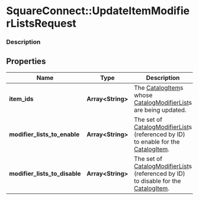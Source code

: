 # SquareConnect::UpdateItemModifierListsRequest

### Description



## Properties
Name | Type | Description | Notes
------------ | ------------- | ------------- | -------------
**item_ids** | **Array&lt;String&gt;** | The [CatalogItem](#type-catalogitem)s whose [CatalogModifierList](#type-catalogmodifierlist)s are being updated. | 
**modifier_lists_to_enable** | **Array&lt;String&gt;** | The set of [CatalogModifierList](#type-catalogmodifierlist)s (referenced by ID) to enable for the [CatalogItem](#type-catalogitem). | [optional] 
**modifier_lists_to_disable** | **Array&lt;String&gt;** | The set of [CatalogModifierList](#type-catalogmodifierlist)s (referenced by ID) to disable for the [CatalogItem](#type-catalogitem). | [optional] 


